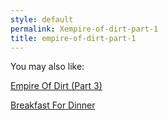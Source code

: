 ```yaml
---
style: default
permalink: Xempire-of-dirt-part-1
title: empire-of-dirt-part-1
---
```

You may also like:

[Empire Of Dirt (Part 3)](http://scp-wiki.net/empire-of-dirt-part-3)

[Breakfast For Dinner](http://scp-wiki.net/breakfast-for-dinner)
